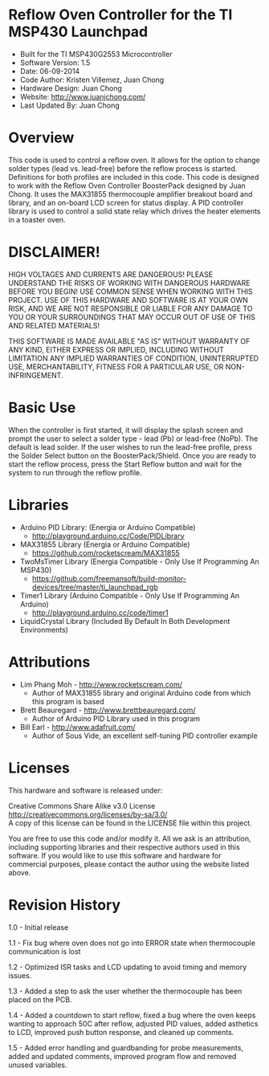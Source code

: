 Reflow Oven Controller for the TI MSP430 Launchpad
========
+  Built for the TI MSP430G2553 Microcontroller
+  Software Version: 1.5
+  Date: 06-09-2014
+  Code Author: Kristen Villemez, Juan Chong
+  Hardware Design: Juan Chong
+  Website: http://www.juanjchong.com/
+  Last Updated By: Juan Chong

Overview
========
This code is used to control a reflow oven. It allows for the option to change
solder types (lead vs. lead-free) before the reflow process is started.
Definitions for both profiles are included in this code. This code is designed to
work with the Reflow Oven Controller BoosterPack designed by Juan Chong. It uses
the MAX31855 thermocouple amplifier breakout board and library, and an on-board LCD 
screen for status display. A PID controller library is used to control a solid state
relay which drives the heater elements in a toaster oven.

DISCLAIMER!
=============
HIGH VOLTAGES AND CURRENTS ARE DANGEROUS! PLEASE UNDERSTAND THE RISKS OF WORKING 
WITH DANGEROUS HARDWARE BEFORE YOU BEGIN! USE COMMON SENSE WHEN WORKING
WITH THIS PROJECT. USE OF THIS HARDWARE AND SOFTWARE IS AT YOUR OWN RISK, AND
WE ARE NOT RESPONSIBLE OR LIABLE FOR ANY DAMAGE TO YOU OR YOUR SURROUNDINGS THAT
MAY OCCUR OUT OF USE OF THIS AND RELATED MATERIALS!

THIS SOFTWARE IS MADE AVAILABLE "AS IS" WITHOUT WARRANTY OF ANY KIND, EITHER
EXPRESS OR IMPLIED, INCLUDING WITHOUT LIMITATION ANY IMPLIED WARRANTIES OF
CONDITION, UNINTERRUPTED USE, MERCHANTABILITY, FITNESS FOR A PARTICULAR USE, OR
NON-INFRINGEMENT.

Basic Use
=========
When the controller is first started, it will display the splash screen and prompt the
user to select a solder type - lead (Pb) or lead-free (NoPb). The default is lead solder.
If the user wishes to run the lead-free profile, press the Solder Select
button on the BoosterPack/Shield. Once you are ready to start the reflow process, press the
Start Reflow button and wait for the system to run through the reflow profile.

Libraries
==========
- Arduino PID Library: (Energia or Arduino Compatible)
  - http://playground.arduino.cc/Code/PIDLibrary
- MAX31855 Library (Energia or Arduino Compatible)
  - https://github.com/rocketscream/MAX31855
- TwoMsTimer Library (Energia Compatible - Only Use If Programming An MSP430)
  - https://github.com/freemansoft/build-monitor-devices/tree/master/ti_launchpad_rgb
- Timer1 Library (Arduino Compatible - Only Use If Programming An Arduino)
  - http://playground.arduino.cc/code/timer1
- LiquidCrystal Library (Included By Default In Both Development Environments)

Attributions
============
+ Lim Phang Moh - http://www.rocketscream.com/
  + Author of MAX31855 library and original Arduino code from which this program is based 
+ Brett Beauregard - http://www.brettbeauregard.com/
  + Author of Arduino PID Library used in this program
+ Bill Earl - http://www.adafruit.com/
  + Author of Sous Vide, an excellent self-tuning PID controller example

Licenses
=========
This hardware and software is released under:

Creative Commons Share Alike v3.0 License  
http://creativecommons.org/licenses/by-sa/3.0/  
A copy of this license can be found in the LICENSE file within this project.
  
You are free to use this code and/or modify it. All we ask is an attribution, 
including supporting libraries and their respective authors used in this
software. If you would like to use this software and hardware for commercial
purposes, please contact the author using the website listed above.

Revision History
================
1.0 - Initial release

1.1 - Fix bug where oven does not go into ERROR state when thermocouple communication is lost

1.2 - Optimized ISR tasks and LCD updating to avoid timing and memory issues.

1.3 - Added a step to ask the user whether the thermocouple has been placed on the PCB.

1.4 - Added a countdown to start reflow, fixed a bug where the oven keeps wanting to approach 50C after reflow, adjusted PID values, added asthetics to LCD, improved push button response, and cleaned up comments.

1.5 - Added error handling and guardbanding for probe measurements, added and updated comments, improved program flow and removed unused variables.
